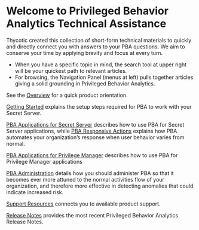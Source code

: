 [title]: # (Welcome)
[tags]: # (technical,assistance)
[priority]: # (1000)

# Welcome to Privileged Behavior Analytics Technical Assistance

Thycotic created this collection of short-form technical materials to quickly and directly connect you with answers to your PBA questions. We aim to conserve your time by applying brevity and focus at every turn.

* When you have a specific topic in mind, the search tool at upper right will be your quickest path to relevant articles.
* For browsing, the Navigation Panel (menus at left) pulls together articles giving a solid grounding in Privileged Behavior Analytics.

See the [Overview](overview/index.md) for a quick product orientation.

[Getting Started](getting-started/index.md) explains the setup steps required for PBA to work with your Secret Server.

[PBA Applications for Secret Server](pba-ss-apps/index.md) describes how to use PBA for Secret Server applications, while [PBA Responsive Actions](pba-responsives/index.md) explains how PBA automates your organization’s response when user behavior varies from normal.

[PBA Applications for Privilege Manager](pba-pm-apps/index.md) describes how to use PBA for Privilege Manager applications

[PBA Administration](pba-admin/index.md) details how you should administer PBA so that it becomes ever more attuned to the normal activities flow of your organization, and therefore more effective in detecting anomalies that could indicate increased risk.

[Support Resources](support/index.md) connects you to available product support.

[Release Notes](release-notes/index.md) provides the most recent Privileged Behavior Analytics Release Notes.
